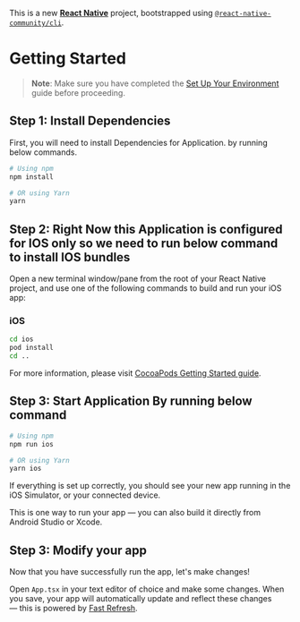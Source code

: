 This is a new [**React Native**](https://reactnative.dev) project, bootstrapped using [`@react-native-community/cli`](https://github.com/react-native-community/cli).

# Getting Started

> **Note**: Make sure you have completed the [Set Up Your Environment](https://reactnative.dev/docs/set-up-your-environment) guide before proceeding.

## Step 1: Install Dependencies

First, you will need to install Dependencies for Application. by running below commands.

```sh
# Using npm
npm install

# OR using Yarn
yarn
```

## Step 2: Right Now this Application is configured for IOS only so we need to run below command to install IOS bundles

Open a new terminal window/pane from the root of your React Native project, and use one of the following commands to build and run your iOS app:

### iOS

```sh
cd ios
pod install
cd ..
```

For more information, please visit [CocoaPods Getting Started guide](https://guides.cocoapods.org/using/getting-started.html).

## Step 3: Start Application By running below command

```sh
# Using npm
npm run ios

# OR using Yarn
yarn ios
```

If everything is set up correctly, you should see your new app running in the iOS Simulator, or your connected device.

This is one way to run your app — you can also build it directly from Android Studio or Xcode.

## Step 3: Modify your app

Now that you have successfully run the app, let's make changes!

Open `App.tsx` in your text editor of choice and make some changes. When you save, your app will automatically update and reflect these changes — this is powered by [Fast Refresh](https://reactnative.dev/docs/fast-refresh).
